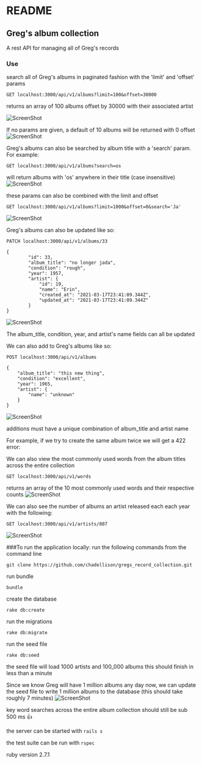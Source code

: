 # README

## Greg's album collection
A rest API for managing all of Greg's records

### Use
search all of Greg's albums in paginated fashion with the 'limit' and 'offset' params
```
GET localhost:3000/api/v1/albums?limit=100&offset=30000
```
returns an array of 100 albums offset by 30000 with their associated artist

![ScreenShot](https://raw.github.com/chadellison/gregs_record_collection/master/public/albums_pagination.png)

If no params are given, a default of 10 albums will be returned with 0 offset
![ScreenShot](https://raw.github.com/chadellison/gregs_record_collection/master/public/albums_no_params.png)

Greg's albums can also be searched by album title with a 'search' param. For example:
```
GET localhost:3000/api/v1/albums?search=os
```
will return albums with 'os' anywhere in their title (case insensitive)
![ScreenShot](https://raw.github.com/chadellison/gregs_record_collection/master/public/albums_search.png)

these params can also be combined with the limit and offset
```
GET localhost:3000/api/v1/albums?limit=1000&offset=0&search='Ja'
```
![ScreenShot](https://raw.github.com/chadellison/gregs_record_collection/master/public/albums_all_params.png)

Greg's albums can also be updated like so:

```
PATCH localhost:3000/api/v1/albums/33

{
        "id": 33,
        "album_title": "no longer jada",
        "condition": "rough",
        "year": 1957,
        "artist": {
            "id": 19,
            "name": "Erin",
            "created_at": "2021-03-17T23:41:09.344Z",
            "updated_at": "2021-03-17T23:41:09.344Z"
        }
}
```
![ScreenShot](https://raw.github.com/chadellison/gregs_record_collection/master/public/update_album.png)

The album_title, condition, year, and artist's name fields can all be updated

We can also add to Greg's albums like so:

```
POST localhost:3000/api/v1/albums

{
    "album_title": "this new thing",
    "condition": "excellent",
    "year": 1965,
    "artist": {
        "name": "unknown"
    }
}
```
![ScreenShot](https://raw.github.com/chadellison/gregs_record_collection/master/public/create_album.png)

additions must have a unique combination of album_title and artist name

For example, if we try to create the same album twice we will get a 422 error:

We can also view the most commonly used words from the album titles across the entire collection
```
GET localhost:3000/api/v1/words
```
returns an array of the 10 most commonly used words and their respective counts
![ScreenShot](https://raw.github.com/chadellison/gregs_record_collection/master/public/words_request.png)

We can also see the number of albums an artist released each each year with the following:

```
GET localhost:3000/api/v1/artists/807
```
![ScreenShot](https://raw.github.com/chadellison/gregs_record_collection/master/public/artist_with_album_release_counts.png)

###To run the application locally:
run the following commands from the command line

```
git clone https://github.com/chadellison/gregs_record_collection.git
```
run bundle
```
bundle
```

create the database
```
rake db:create
```

run the migrations
```
rake db:migrate
```

run the seed file
```
rake db:seed
```
the seed file will load 1000 artists and 100_000 albums
this should finish in less than a minute

Since we know Greg will have 1 million albums any day now, we can update
the seed file to write 1 million albums to the database (this should take roughly 7 minutes)
![ScreenShot](https://raw.github.com/chadellison/gregs_record_collection/master/public/artist_with_album_release_counts.png)

key word searches across the entire album collection should still be sub 500 ms 👍

the server can be started with ```rails s```

the test suite can be run with ```rspec```

ruby version 2.7.1
